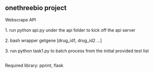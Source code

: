 ## onethreebio project
Webscrape API
<br>
<br>1. run python api.py under the api folder to kick off the api server
<br>
<br>2. bash wrapper getgene [drug_id1, drug_id2 ...]
<br>
<br>3. run python task1.py to batch process from the initial provided test list

<br>Required library: pprint, flask
